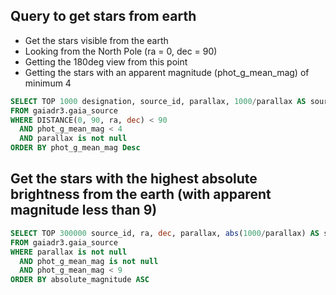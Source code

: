 ## Query to get stars from earth 

- Get the stars visible from the earth
- Looking from the North Pole (ra = 0, dec = 90)
- Getting the 180deg view from this point
- Getting the stars with an apparent magnitude (phot_g_mean_mag) of minimum 4

```sql
SELECT TOP 1000 designation, source_id, parallax, 1000/parallax AS source_distance, ra, dec, phot_g_mean_mag as apparent_magnitude, DISTANCE(0, 90, ra, dec) AS ang_sep
FROM gaiadr3.gaia_source
WHERE DISTANCE(0, 90, ra, dec) < 90
  AND phot_g_mean_mag < 4
  AND parallax is not null
ORDER BY phot_g_mean_mag Desc
```

## Get the stars with the highest absolute brightness from the earth (with apparent magnitude less than 9)

```sql
SELECT TOP 300000 source_id, ra, dec, parallax, abs(1000/parallax) AS source_distance, phot_g_mean_mag as apparent_magnitude, phot_g_mean_mag - 5 * log10(abs(1000/parallax)/10) AS absolute_magnitude
FROM gaiadr3.gaia_source
WHERE parallax is not null
  AND phot_g_mean_mag is not null
  AND phot_g_mean_mag < 9
ORDER BY absolute_magnitude ASC
```